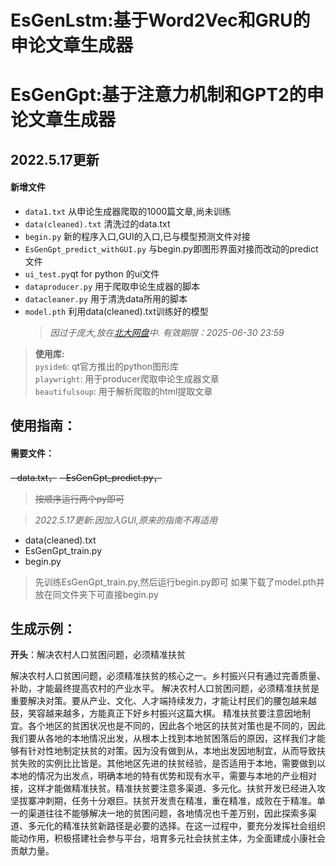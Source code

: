 # EsGenLstm:基于Word2Vec和GRU的申论文章生成器
# EsGenGpt:基于注意力机制和GPT2的申论文章生成器

## 2022.5.17更新
#### 新增文件
- `data1.txt` 从申论生成器爬取的1000篇文章,尚未训练
- `data(cleaned).txt` 清洗过的data.txt
- `begin.py` 新的程序入口,GUI的入口,已与模型预测文件对接
- `EsGenGpt_predict_withGUI.py` 与begin.py即图形界面对接而改动的predict文件
- `ui_test.py`qt for python 的ui文件
- `dataproducer.py` 用于爬取申论生成器的脚本
- `datacleaner.py` 用于清洗data所用的脚本
- `model.pth` 利用data(cleaned).txt训练好的模型
  > *因过于庞大,放在[北大网盘](https://disk.pku.edu.cn:443/link/36D4CC02834273C6B0A60BCCED58A5F1"绝对不会限速的哦,多良心啊(doge)")中. 有效期限：2025-06-30 23:59*

> **使用库:**  
> `pyside6`: qt官方推出的python图形库  
> `playwright`: 用于producer爬取申论生成器文章  
> `beautifulsoup`: 用于解析爬取的html提取文章  

## 使用指南：
#### 需要文件：
~~- data.txt，~~
~~- EsGenGpt_predict.py，~~
> ~~按顺序运行两个py即可~~ 

> *2022.5.17更新:因加入GUI,原来的指南不再适用*
- data(cleaned).txt
- EsGenGpt_train.py
- begin.py
> 先训练EsGenGpt_train.py,然后运行begin.py即可
> 如果下载了model.pth并放在同文件夹下可直接begin.py

## 生成示例：
**开头**：解决农村人口贫困问题，必须精准扶贫


解决农村人口贫困问题，必须精准扶贫的核心之一。乡村振兴只有通过完善质量、补助，才能最终提高农村的产业水平。
解决农村人口贫困问题，必须精准扶贫是重要解决对策。要从产业、文化、人才端持续发力，才能让村民们的腰包越来越鼓，笑容越来越多，方能真正下好乡村振兴这篇大棋。
精准扶贫要注意因地制宜。各个地区的贫困状况也是不同的，因此各个地区的扶贫对策也是不同的，因此我们要从各地的本地情况出发，从根本上找到本地贫困落后的原因，这样我们才能够有针对性地制定扶贫的对策。因为没有做到从，本地出发因地制宜，从而导致扶贫失败的实例比比皆是。其他地区先进的扶贫经验，是否适用于本地，需要做到以本地的情况为出发点，明确本地的特有优势和现有水平，需要与本地的产业相对接，这样才能做精准扶贫。精准扶贫要注意多渠道、多元化。扶贫开发已经进入攻坚拔寨冲刺期，任务十分艰巨。扶贫开发贵在精准，重在精准，成败在于精准。单一的渠道往往不能够解决一地的贫困问题，各地情况也千差万别，因此探索多渠道、多元化的精准扶贫新路径是必要的选择。在这一过程中，要充分发挥社会组织能动作用，积极搭建社会参与平台，培育多元社会扶贫主体，为全面建成小康社会贡献力量。
